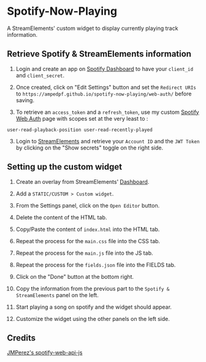 # Spotify-Now-Playing
A StreamElements' custom widget to display currently playing track information.

## Retrieve Spotify & StreamElements information
1. Login and create an app on [Spotify Dashboard](https://developer.spotify.com/dashboard/) to have your `client_id` and `client_secret`.

2. Once created, click on "Edit Settings" button and set the `Redirect URIs` to
`https://ampedpf.github.io/spotify-now-playing/web-auth/` before saving.

3. To retrieve an `access_token` and a `refresh_token`, use my custom [Spotify Web Auth](https://ampedpf.github.io/spotify-now-playing/web-auth/) page with scopes set at the very least to : 
```
user-read-playback-position user-read-recently-played
```

3. Login to [StreamElements](https://streamelements.com/dashboard/account/channels) and retrieve your `Account ID` and the `JWT Token` by clicking on the "Show secrets" toggle on the right side.

## Setting up the custom widget
1. Create an overlay from StreamElements' [Dashboard](https://streamelements.com/dashboard/overlays).

2. Add a `STATIC/CUSTOM > Custom widget`.

3. From the Settings panel, click on the `Open Editor` button.

4. Delete the content of the HTML tab.

5. Copy/Paste the content of `index.html` into the HTML tab.

6. Repeat the process for the `main.css` file into the CSS tab.

7. Repeat the process for the `main.js` file into the JS tab.

8. Repeat the process for the `fields.json` file into the FIELDS tab.

9. Click on the "Done" button at the bottom right.

10. Copy the information from the previous part to the `Spotify & StreamElements` panel on the left.

11. Start playing a song on spotify and the widget should appear.

12. Customize the widget using the other panels on the left side.

## Credits
[JMPerez's spotify-web-api-js](https://github.com/JMPerez/spotify-web-api-js)